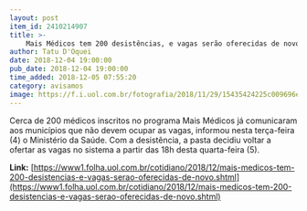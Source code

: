 ```yaml
---
layout: post
item_id: 2410214907
title: >-
    Mais Médicos tem 200 desistências, e vagas serão oferecidas de novo
author: Tatu D'Oquei
date: 2018-12-04 19:00:00
pub_date: 2018-12-04 19:00:00
time_added: 2018-12-05 07:55:20
category: avisamos
image: https://f.i.uol.com.br/fotografia/2018/11/29/15435424225c009696e07d6_1543542422_3x2_rt.jpg
---
```


Cerca de 200 médicos inscritos no programa Mais Médicos já comunicaram aos municípios que não devem ocupar as vagas, informou nesta terça-feira (4) o Ministério da Saúde. Com a desistência, a pasta decidiu voltar a ofertar as vagas no sistema a partir das 18h desta quarta-feira (5).

**Link:** [https://www1.folha.uol.com.br/cotidiano/2018/12/mais-medicos-tem-200-desistencias-e-vagas-serao-oferecidas-de-novo.shtml](https://www1.folha.uol.com.br/cotidiano/2018/12/mais-medicos-tem-200-desistencias-e-vagas-serao-oferecidas-de-novo.shtml)

